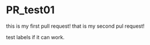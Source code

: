 # PR_test01
this is my first pull request!
that is my second pul request!


test labels if it can work.
